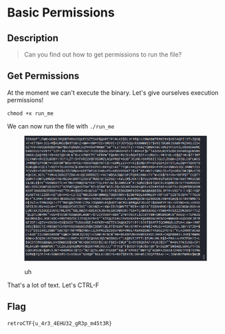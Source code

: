 # Basic Permissions

## Description

> Can you find out how to get permissions to run the file?

## Get Permissions

At the moment we can't execute the binary. Let's give ourselves execution permissions!

```
chmod +x run_me
```

We can now run the file with `./run_me`

<figure><img src="../../.gitbook/assets/image (18).png" alt=""><figcaption><p>uh</p></figcaption></figure>

That's a lot of text. Let's CTRL-F

## Flag

`retroCTF{u_4r3_4EHU32_gR3p_m45t3R}`
